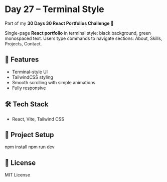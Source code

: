 # Day 27 – Terminal Style

Part of my **30 Days 30 React Portfolios Challenge** 🚀

Single-page **React portfolio** in terminal style: black background, green monospaced text. Users type commands to navigate sections: About, Skills, Projects, Contact.

## 🌟 Features
- Terminal-style UI
- TailwindCSS styling
- Smooth scrolling with simple animations
- Fully responsive

## 🛠️ Tech Stack
- React, Vite, Tailwind CSS

## 📂 Project Setup
npm install
npm run dev

## 📜 License
MIT License
